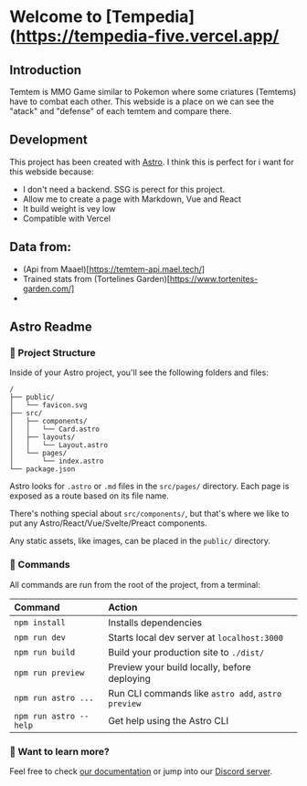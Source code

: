 # Welcome to [Tempedia](https://tempedia-five.vercel.app/
## Introduction
Temtem is MMO Game similar to Pokemon where some criatures (Temtems) have to combat each other.
This webside is a place on we can see the "atack" and "defense" of each temtem and compare there.

## Development
This project has been created with [Astro](https://astro.build/). I think this is perfect for i want for this webside because:
* I don't need a backend. SSG is perect for this project.
* Allow me to create a page with Markdown, Vue and React
* It build weight is vey low
* Compatible with Vercel

## Data from:
* (Api from Maael)[https://temtem-api.mael.tech/]
* Trained stats from (Tortelines Garden)[https://www.tortenites-garden.com/]
* 

## Astro Readme
### 🚀 Project Structure

Inside of your Astro project, you'll see the following folders and files:

```
/
├── public/
│   └── favicon.svg
├── src/
│   ├── components/
│   │   └── Card.astro
│   ├── layouts/
│   │   └── Layout.astro
│   └── pages/
│       └── index.astro
└── package.json
```

Astro looks for `.astro` or `.md` files in the `src/pages/` directory. Each page is exposed as a route based on its file name.

There's nothing special about `src/components/`, but that's where we like to put any Astro/React/Vue/Svelte/Preact components.

Any static assets, like images, can be placed in the `public/` directory.

### 🧞 Commands

All commands are run from the root of the project, from a terminal:

| Command                | Action                                             |
| :--------------------- | :------------------------------------------------- |
| `npm install`          | Installs dependencies                              |
| `npm run dev`          | Starts local dev server at `localhost:3000`        |
| `npm run build`        | Build your production site to `./dist/`            |
| `npm run preview`      | Preview your build locally, before deploying       |
| `npm run astro ...`    | Run CLI commands like `astro add`, `astro preview` |
| `npm run astro --help` | Get help using the Astro CLI                       |

### 👀 Want to learn more?

Feel free to check [our documentation](https://docs.astro.build) or jump into our [Discord server](https://astro.build/chat).
